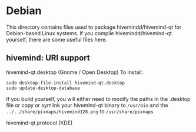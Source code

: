 
Debian
====================
This directory contains files used to package hivemindd/hivemind-qt
for Debian-based Linux systems. If you compile hivemindd/hivemind-qt yourself, there are some useful files here.

## hivemind: URI support ##


hivemind-qt.desktop  (Gnome / Open Desktop)
To install:

	sudo desktop-file-install hivemind-qt.desktop
	sudo update-desktop-database

If you build yourself, you will either need to modify the paths in
the .desktop file or copy or symlink your hivemind-qt binary to `/usr/bin`
and the `../../share/pixmaps/hivemind128.png` to `/usr/share/pixmaps`

hivemind-qt.protocol (KDE)

